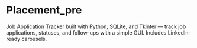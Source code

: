 # Placement_pre
Job Application Tracker built with Python, SQLite, and Tkinter — track job applications, statuses, and follow-ups with a simple GUI. Includes LinkedIn-ready carousels.
